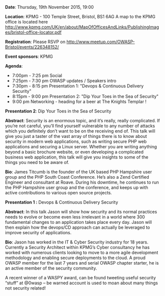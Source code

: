 **Date**: Thursday, 19th November 2015, 19:00

**Location**: KPMG - 100 Temple Street, Bristol, BS1 6AG A map to the
KPMG office is located here
<http://www.kpmg.com/UK/en/about/MapOfOfficesAndLinks/PublishingImages/bristol-office-locator.pdf>

**Registration**: Please RSVP on
<http://www.meetup.com/OWASP-Bristol/events/226348152/>

**Event sponsors**: KPMG

**Agenda**:

  - 7:00pm - 7:25 pm Social
  - 7:25pm - 7:30 pm OWASP updates / Speakers intro
  - 7:30pm - 8:15 pm Presentation 1: "Devops & Continuous Delivery
    Security"
  - 8:15pm - 9:00 pm Presentation 2: "Dip Your Toes in the Sea of
    Security"
  - 9:00 pm Networking - heading for a beer at The Knights Templar \!

**Presentation 2**: Dip Your Toes in the Sea of Security

**Abstract**: Security is an enormous topic, and it’s really, really
complicated. If you’re not careful, you’ll find yourself vulnerable to
any number of attacks which you definitely don’t want to be on the
receiving end of. This talk will give you just a taster of the vast
array of things there is to know about security in modern web
applications, such as writing secure PHP web applications and securing a
Linux server. Whether you are writing anything beyond a basic brochure
website, or even developing a complicated business web application, this
talk will give you insights to some of the things you need to be aware
of.

**Bio**: James Titcumb is the founder of the UK based PHP Hampshire user
group and the PHP South Coast Conference. He’s also a Zend Certified
Engineer and consultant at Roave. During his downtime, he continues to
run the PHP Hampshire user group and the conference, and keeps up with
active contributions to various open source projects.

**Presentation 1 :** Devops & Continuous Delivery Security

**Abstract**: In this talk Jason will show how security and its normal
practices needs to evolve or become even less irrelevant in a world
where 300 fundamental changes to an application takes place every day.
Jason will then explain how the devops/CD approach can actually be
leveraged to improve security of applications.

**Bio**: Jason has worked in the IT & Cyber Security industry for 18
years. Currently a Security Architect within KPMG’s Cyber consultancy he
has worked with numerous clients looking to move to a more agile
development methodology and enabling secure deployments to the cloud. A
proud OWASP member for the last 7 years and serial OWASP chapter
starter, he is an active member of the security community.

A recent winner of a WASPY award, can be found tweeting useful security
“stuff” at @0wasp – be warned account is used to moan about many
things not security related\!